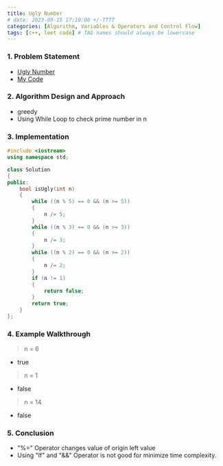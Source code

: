 ```yaml
---
title: Ugly Number
# date: 2023-09-15 17:10:00 +/-TTTT
categories: [Algorithm, Variables & Operators and Control Flow]
tags: [c++, leet code] # TAG names should always be lowercase
---
```


### 1. Problem Statement

- [Ugly Number](https://leetcode.com/problems/ugly-number/)
- [My Code](https://github.com/SincerityHun/coding_test>)

### 2. Algorithm Design and Approach

- greedy
- Using While Loop to check prime number in n

### 3. Implementation

```cpp
#include <iostream>
using namespace std;

class Solution
{
public:
    bool isUgly(int n)
    {
        while ((n % 5) == 0 && (n >= 5))
        {
            n /= 5;
        }
        while ((n % 3) == 0 && (n >= 3))
        {
            n /= 3;
        }
        while ((n % 2) == 0 && (n >= 2))
        {
            n /= 2;
        }
        if (n != 1)
        {
            return false;
        }
        return true;
    }
};
```

### 4. Example Walkthrough

> n = 6

- true

> n = 1

- false

> n = 14

- false

### 5. Conclusion

- "%=" Operator changes value of origin left value
- Using "If" and "&&" Operator is not good for minimize time complexity.
